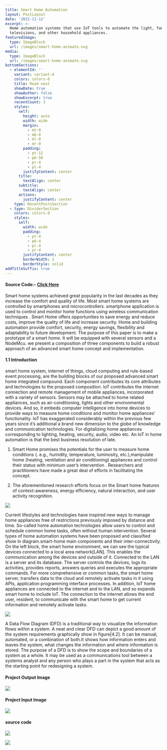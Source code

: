 ```yaml
---
title: Smart Home Automation
layout: PostLayout
date: '2022-11-12'
excerpt: >-
  Home automation systems that use IoT tools to automate the light, fans,
  televisions, and other household appliances.
featuredImage:
  type: ImageBlock
  url: /images/smart-home-animate.svg
media:
  type: ImageBlock
  url: /images/smart-home-animate.svg
bottomSections:
  - elementId: ''
    variant: variant-d
    colors: colors-d
    title: Read next
    showDate: true
    showAuthor: false
    showExcerpt: true
    recentCount: 3
    styles:
      self:
        height: auto
        width: wide
        margin:
          - mt-0
          - mb-0
          - ml-0
          - mr-0
        padding:
          - pt-12
          - pb-56
          - pr-4
          - pl-4
        justifyContent: center
      title:
        textAlign: center
      subtitle:
        textAlign: center
      actions:
        justifyContent: center
    type: RecentPostsSection
  - type: DividerSection
    colors: colors-d
    styles:
      self:
        width: wide
        padding:
          - pt-4
          - pb-4
          - pl-4
          - pr-4
        justifyContent: center
        borderWidth: 1
        borderStyle: solid
addTitleSuffix: true
---
```

#### Source Code:- [Click Here](https://github.com/sahilsinha240/smart-home-automation-using-iot-with-cloud-computing#smart-home-automation-using-iot-with-cloud-computing)

Smart home systems achieved great popularity in the last decades as they increase the comfort and quality of life. Most smart home systems are controlled by smartphones and microcontrollers. smartphone application is used to control and monitor home functions using wireless communication techniques . Smart Home offers opportunities to save energy and reduce costs, improve the quality of life and increase security. Home and building automation provide comfort, security, energy savings, flexibility and adaptability to future development. The purpose of this paper is to make a prototype of a smart home. It will be equipped with several sensors and a NodeMcu. we present a composition of three components to build a robust approach of an advanced smart home concept and implementation.

#### 1.1 Introduction

smart home system, internet of things, cloud computing and rule-based event processing, are the building blocks of our proposed advanced smart home integrated compound. Each component contributes its core attributes and technologies to the proposed composition. IoT contributes the internet connection and remote management of mobile appliances, incorporated with a variety of sensors. Sensors may be attached to home related appliances, such as air-conditioning, lights and other environmental devices. And so, it embeds computer intelligence into home devices to provide ways to measure home conditions and monitor home appliances’ functionality. IoT has exaggerated considerably within the previous few years since it’s additional a brand new dimension to the globe of knowledge and communication technologies. For digitalizing home appliances corresponding to lighting, heating, security, audio, video etc. An IoT in home automation is that the best business resolution of late.

1.  Smart Home promises the potentials for the user to measure home conditions (. e.g., humidity, temperature, luminosity, etc.),manipulate home (heating, ventilation and air conditioning) appliances and control their status with minimum user’s intervention . Researchers and practitioners have made a great deal of efforts in facilitating the concept.

2.  The aforementioned research efforts focus on the Smart home features of context-awareness, energy efficiency, natural interaction, and user activity recognition.

![](https://user-images.githubusercontent.com/70066441/205474527-1bb362a6-f69c-480d-88ed-00859088914b.jpg)

Current lifestyles and technologies have inspired new ways to manage home appliances free of restrictions previously imposed by distance and time. So-called home automation technologies allow users to control and schedule common home tasks, often without human intervention. Several types of home automation systems have been proposed and classified show in diagram.smart-home main components and their inter-connectivity. On the left block, the smart home environment, we can see the typical devices connected to a local area network\[LAN]. This enables the communication among the devices and outside of it. Connected to the LAN is a server and its database. The server controls the devices, logs its activities, provides reports, answers queries and executes the appropriate commands. For more comprehensive or common tasks, the smart home server, transfers data to the cloud and remotely activate tasks in it using APIs, application programming interface processes. In addition, IoT home appliances are connected to the internet and to the LAN, and so expands smart home to include IoT. The connection to the internet allows the end user, resident, to communicate with the smart home to get current information and remotely activate tasks.

![](https://user-images.githubusercontent.com/70066441/205474629-b08c4e00-441b-4a08-b798-41cb261e548a.jpg)

A Data Flow Diagram (DFD) is a traditional way to visualize the information flows within a system. A neat and clear DFD can depict a good amount of the system requirements graphically show in figure\[4.2]. It can be manual, automated, or a combination of both.It shows how information enters and leaves the system, what changes the information and where information is stored. The purpose of a DFD is to show the scope and boundaries of a system as a whole. It may be used as a communications tool between a systems analyst and any person who plays a part in the system that acts as the starting point for redesigning a system.

#### Project Output Image

#### ![](https://user-images.githubusercontent.com/70066441/205474050-095cc2b1-b6d6-4683-9fe8-6db428a49b98.jpg)

#### Project Input Image

#### ![](https://user-images.githubusercontent.com/70066441/205474390-d4d0c0c3-3b8a-448e-bf40-debcc9cf0e5c.jpg)

#### source code

![](https://user-images.githubusercontent.com/70066441/205474092-9034eb94-8aed-42d8-89be-bc7f51ae7d9e.jpg)

![](https://user-images.githubusercontent.com/70066441/205474137-7c35fcf1-4c7a-4354-9d2a-c4743a2e7ecd.jpg)



